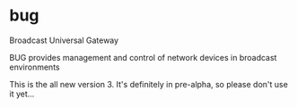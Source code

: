 # bug

Broadcast Universal Gateway

BUG provides management and control of network devices in broadcast environments

This is the all new version 3.
It's definitely in pre-alpha, so please don't use it yet...

